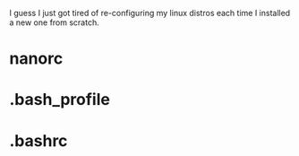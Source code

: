 I guess I just got tired of re-configuring my linux distros each time I installed a new one from scratch.

# nanorc

# .bash_profile

# .bashrc
